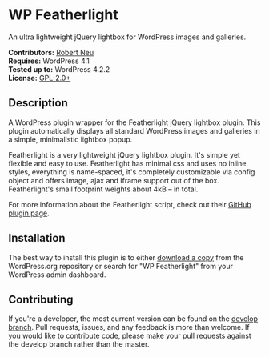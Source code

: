 # WP Featherlight

An ultra lightweight jQuery lightbox for WordPress images and galleries.

__Contributors:__ [Robert Neu](https://github.com/robneu)  
__Requires:__ WordPress 4.1  
__Tested up to:__ WordPress 4.2.2  
__License:__ [GPL-2.0+](http://www.gnu.org/licenses/gpl-2.0.html)  

## Description ##

A WordPress plugin wrapper for the Featherlight jQuery lightbox plugin. This plugin automatically displays all standard WordPress images and galleries in a simple, minimalistic lightbox popup.

Featherlight is a very lightweight jQuery lightbox plugin. It's simple yet flexible and easy to use. Featherlight has minimal css and uses no inline styles, everything is name-spaced, it's completely customizable via config object and offers image, ajax and iframe support out of the box. Featherlight's small footprint weights about 4kB – in total.

For more information about the Featherlight script, check out their [GitHub plugin page](http://noelboss.github.io/featherlight/).

## Installation ##

The best way to install this plugin is to either [download a copy](https://wordpress.org/plugins/wp-featherlight/) from the WordPress.org repository or search for "WP Featherlight" from your WordPress admin dashboard.

## Contributing ##

If you're a developer, the most current version can be found on the [develop branch](https://github.com/wpsitecare/wp-featherlight/tree/develop). Pull requests, issues, and any feedback is more than welcome. If you would like to contribute code, please make your pull requests against the develop branch rather than the master.
